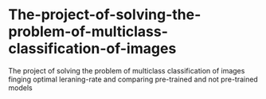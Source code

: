 # The-project-of-solving-the-problem-of-multiclass-classification-of-images
The project of solving the problem of multiclass classification of images finging optimal leraning-rate and comparing pre-trained and not pre-trained models
